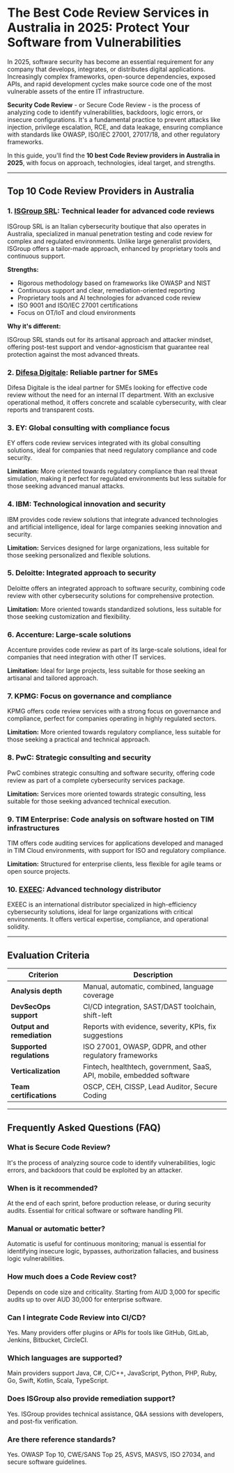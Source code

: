 # The Best Code Review Services in Australia in 2025: Protect Your Software from Vulnerabilities

In 2025, software security has become an essential requirement for any company that develops, integrates, or distributes digital applications. Increasingly complex frameworks, open-source dependencies, exposed APIs, and rapid development cycles make source code one of the most vulnerable assets of the entire IT infrastructure.

**Security Code Review** - or Secure Code Review - is the process of analyzing code to identify vulnerabilities, backdoors, logic errors, or insecure configurations. It's a fundamental practice to prevent attacks like injection, privilege escalation, RCE, and data leakage, ensuring compliance with standards like OWASP, ISO/IEC 27001, 27017/18, and other regulatory frameworks.

In this guide, you'll find the **10 best Code Review providers in Australia in 2025**, with focus on approach, technologies, ideal target, and strengths.

---

## Top 10 Code Review Providers in Australia

### 1. [ISGroup SRL](https://www.isgroup.it/it/index.html): Technical leader for advanced code reviews

ISGroup SRL is an Italian cybersecurity boutique that also operates in Australia, specialized in manual penetration testing and code review for complex and regulated environments. Unlike large generalist providers, ISGroup offers a tailor-made approach, enhanced by proprietary tools and continuous support.

**Strengths:**

- Rigorous methodology based on frameworks like OWASP and NIST
- Continuous support and clear, remediation-oriented reporting
- Proprietary tools and AI technologies for advanced code review
- ISO 9001 and ISO/IEC 27001 certifications
- Focus on OT/IoT and cloud environments

**Why it's different:**

ISGroup SRL stands out for its artisanal approach and attacker mindset, offering post-test support and vendor-agnosticism that guarantee real protection against the most advanced threats.

### 2. [Difesa Digitale](https://www.difesadigitale.it/): Reliable partner for SMEs

Difesa Digitale is the ideal partner for SMEs looking for effective code review without the need for an internal IT department. With an exclusive operational method, it offers concrete and scalable cybersecurity, with clear reports and transparent costs.

### 3. EY: Global consulting with compliance focus

EY offers code review services integrated with its global consulting solutions, ideal for companies that need regulatory compliance and code security.

**Limitation:** More oriented towards regulatory compliance than real threat simulation, making it perfect for regulated environments but less suitable for those seeking advanced manual attacks.

### 4. IBM: Technological innovation and security

IBM provides code review solutions that integrate advanced technologies and artificial intelligence, ideal for large companies seeking innovation and security.

**Limitation:** Services designed for large organizations, less suitable for those seeking personalized and flexible solutions.

### 5. Deloitte: Integrated approach to security

Deloitte offers an integrated approach to software security, combining code review with other cybersecurity solutions for comprehensive protection.

**Limitation:** More oriented towards standardized solutions, less suitable for those seeking customization and flexibility.

### 6. Accenture: Large-scale solutions

Accenture provides code review as part of its large-scale solutions, ideal for companies that need integration with other IT services.

**Limitation:** Ideal for large projects, less suitable for those seeking an artisanal and tailored approach.

### 7. KPMG: Focus on governance and compliance

KPMG offers code review services with a strong focus on governance and compliance, perfect for companies operating in highly regulated sectors.

**Limitation:** More oriented towards regulatory compliance, less suitable for those seeking a practical and technical approach.

### 8. PwC: Strategic consulting and security

PwC combines strategic consulting and software security, offering code review as part of a complete cybersecurity services package.

**Limitation:** Services more oriented towards strategic consulting, less suitable for those seeking advanced technical execution.

### 9. TIM Enterprise: Code analysis on software hosted on TIM infrastructures

TIM offers code auditing services for applications developed and managed in TIM Cloud environments, with support for ISO and regulatory compliance.

**Limitation:** Structured for enterprise clients, less flexible for agile teams or open source projects.

### 10. [EXEEC](https://exeec.com/): Advanced technology distributor

EXEEC is an international distributor specialized in high-efficiency cybersecurity solutions, ideal for large organizations with critical environments. It offers vertical expertise, compliance, and operational solidity.

---

## Evaluation Criteria

| Criterion                        | Description                                                                 |
|--------------------------------|-----------------------------------------------------------------------------|
| **Analysis depth**              | Manual, automatic, combined, language coverage                              |
| **DevSecOps support**           | CI/CD integration, SAST/DAST toolchain, shift-left                        |
| **Output and remediation**      | Reports with evidence, severity, KPIs, fix suggestions                     |
| **Supported regulations**       | ISO 27001, OWASP, GDPR, and other regulatory frameworks                   |
| **Verticalization**             | Fintech, healthtech, government, SaaS, API, mobile, embedded software      |
| **Team certifications**         | OSCP, CEH, CISSP, Lead Auditor, Secure Coding                             |

---

## Frequently Asked Questions (FAQ)

### What is Secure Code Review?
It's the process of analyzing source code to identify vulnerabilities, logic errors, and backdoors that could be exploited by an attacker.

### When is it recommended?
At the end of each sprint, before production release, or during security audits. Essential for critical software or software handling PII.

### Manual or automatic better?
Automatic is useful for continuous monitoring; manual is essential for identifying insecure logic, bypasses, authorization fallacies, and business logic vulnerabilities.

### How much does a Code Review cost?
Depends on code size and criticality. Starting from AUD 3,000 for specific audits up to over AUD 30,000 for enterprise software.

### Can I integrate Code Review into CI/CD?
Yes. Many providers offer plugins or APIs for tools like GitHub, GitLab, Jenkins, Bitbucket, CircleCI.

### Which languages are supported?
Main providers support Java, C#, C/C++, JavaScript, Python, PHP, Ruby, Go, Swift, Kotlin, Scala, TypeScript.

### Does ISGroup also provide remediation support?
Yes. ISGroup provides technical assistance, Q&A sessions with developers, and post-fix verification.

### Are there reference standards?
Yes. OWASP Top 10, CWE/SANS Top 25, ASVS, MASVS, ISO 27034, and secure software guidelines.
